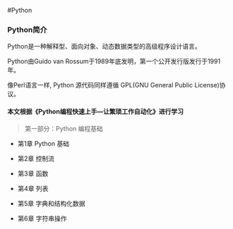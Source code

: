#Python

### Python简介

Python是一种解释型、面向对象、动态数据类型的高级程序设计语言。

Python由Guido van Rossum于1989年底发明，第一个公开发行版发行于1991年。

像Perl语言一样, Python 源代码同样遵循 GPL(GNU General Public License)协议。

#### 本文根据《Python编程快速上手—让繁琐工作自动化》进行学习

> 第一部分：Python 编程基础

- 第1章 Python 基础
  
- 第2章 控制流

- 第3章 函数

- 第4章 列表

- 第5章 字典和结构化数据

- 第6章 字符串操作
